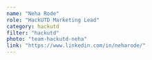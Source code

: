 ```yaml
---
name: "Neha Rode"
role: "HackUTD Marketing Lead"
category: hackutd
filter: "hackutd"
photo: "team-hackutd-neha"
link: "https://www.linkedin.com/in/neharode/"
---
```

